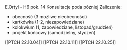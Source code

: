 
E.Ortyl - H6 pok. 14
Konsultacje poda później
Zaliczenie:
* obecność (3 możliwe nieobecności)
* kartkówka (1-2, niezapowiedziane)
* kolokwium (1, zapowiedziane, listopad/grudzień)
* projekt końcowy (samodzielny, styczeń)

[[PTCH 22.10.04]]
[[PTCH 22.10.11]]
[[PTCH 22.10.25]]
